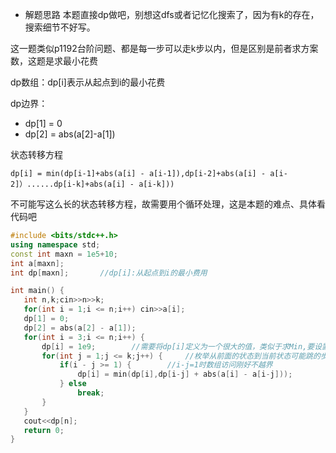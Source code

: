 - 解题思路
本题直接dp做吧，别想这dfs或者记忆化搜索了，因为有k的存在，搜索细节不好写。

这一题类似p1192台阶问题、都是每一步可以走k步以内，但是区别是前者求方案数，这题是求最小花费

dp数组：dp[i]表示从起点到i的最小花费

dp边界：

- dp[1] = 0
- dp[2] = abs(a[2]-a[1])

状态转移方程

```
dp[i] = min(dp[i-1]+abs(a[i] - a[i-1]),dp[i-2]+abs(a[i] - a[i-2]）......dp[i-k]+abs(a[i] - a[i-k]))
```
 不可能写这么长的状态转移方程，故需要用个循环处理，这是本题的难点、具体看代码吧
 
 ```cpp
#include <bits/stdc++.h>
using namespace std;
const int maxn = 1e5+10;
int a[maxn];
int dp[maxn];		//dp[i]:从起点到i的最小费用 

int main() {
	int n,k;cin>>n>>k;
	for(int i = 1;i <= n;i++) cin>>a[i];
	dp[1] = 0;
	dp[2] = abs(a[2] - a[1]);
	for(int i = 3;i <= n;i++) {
		dp[i] = 1e9;		//需要将dp[i]定义为一个很大的值，类似于求Min,要设置为很大的一个数 
		for(int j = 1;j <= k;j++) {		//枚举从前面的状态到当前状态可能跳的步数 
			if(i - j >= 1) {		//i-j=1时数组访问刚好不越界 
				dp[i] = min(dp[i],dp[i-j] + abs(a[i] - a[i-j]));
			} else 
				break;
		}
	}
	cout<<dp[n];
	return 0;
}
```

	